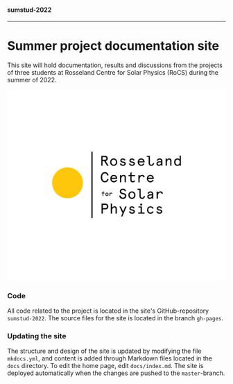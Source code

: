 #### sumstud-2022
___
# Summer project documentation site
This site will hold documentation, results and discussions from the projects of three students at Rosseland Centre for Solar Physics (RoCS) during the summer of 2022.

![RoCS logo](images/RoCS_logo_rgb.png "RoCS logo")

### Code
All code related to the project is located in the site's GitHub-repository `sumstud-2022`. The source files for the site is located in the branch `gh-pages`.

### Updating the site
The structure and design of the site is updated by modifying the file `mkdocs.yml`, and content is added through Markdown files located in the `docs` directory. To edit the home page, edit `docs/index.md`. The site is deployed automatically when the changes are pushed to the `master`-branch. 

